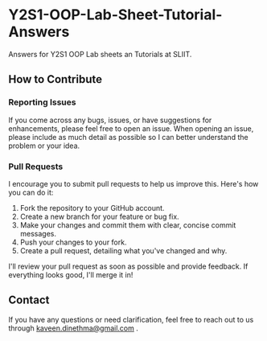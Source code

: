 # Y2S1-OOP-Lab-Sheet-Tutorial-Answers
Answers for Y2S1 OOP Lab sheets an Tutorials at SLIIT.

<h2>How to Contribute</h2>

<h3>Reporting Issues</h3>
<p>
    If you come across any bugs, issues, or have suggestions for enhancements, please feel free to open an issue. When opening an issue, please include as much detail as possible so I can better understand the problem or your idea.
</p>

<h3>Pull Requests</h3>

<p>
    I encourage you to submit pull requests to help us improve this. Here's how you can do it:
</p>

<ol>
    <li>Fork the repository to your GitHub account.</li>
    <li>Create a new branch for your feature or bug fix.</li>
    <li>Make your changes and commit them with clear, concise commit messages.</li>
    <li>Push your changes to your fork.</li>
    <li>Create a pull request, detailing what you've changed and why.</li>
</ol>

<p>
    I'll review your pull request as soon as possible and provide feedback. If everything looks good, I'll merge it in!
</p>

<h2>Contact</h2>

<p>
    If you have any questions or need clarification, feel free to reach out to us through <a href="mailto:kaveen.dinethma@gmail.com">kaveen.dinethma@gmail.com</a> .
</p>
